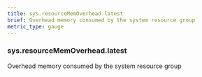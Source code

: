 ```yaml
---
title: sys.resourceMemOverhead.latest
brief: Overhead memory consumed by the system resource group
metric_type: gauge
---
```

### sys.resourceMemOverhead.latest

Overhead memory consumed by the system resource group